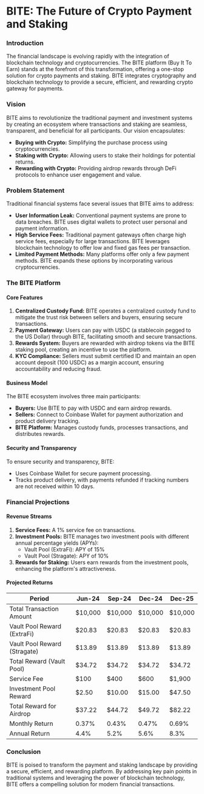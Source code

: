 

# BITE: The Future of Crypto Payment and Staking

### Introduction

The financial landscape is evolving rapidly with the integration of blockchain technology and cryptocurrencies. The BITE platform (Buy It To Earn) stands at the forefront of this transformation, offering a one-stop solution for crypto payments and staking. BITE integrates cryptography and blockchain technology to provide a secure, efficient, and rewarding crypto gateway for payments.

### Vision

BITE aims to revolutionize the traditional payment and investment systems by creating an ecosystem where transactions and staking are seamless, transparent, and beneficial for all participants. Our vision encapsulates:

- **Buying with Crypto:** Simplifying the purchase process using cryptocurrencies.
- **Staking with Crypto:** Allowing users to stake their holdings for potential returns.
- **Rewarding with Crypto:** Providing airdrop rewards through DeFi protocols to enhance user engagement and value.

### Problem Statement

Traditional financial systems face several issues that BITE aims to address:

- **User Information Leak:** Conventional payment systems are prone to data breaches. BITE uses digital wallets to protect user personal and payment information.
- **High Service Fees:** Traditional payment gateways often charge high service fees, especially for large transactions. BITE leverages blockchain technology to offer low and fixed gas fees per transaction.
- **Limited Payment Methods:** Many platforms offer only a few payment methods. BITE expands these options by incorporating various cryptocurrencies.

### The BITE Platform

#### Core Features

1. **Centralized Custody Fund:** BITE operates a centralized custody fund to mitigate the trust risk between sellers and buyers, ensuring secure transactions.
2. **Payment Gateway:** Users can pay with USDC (a stablecoin pegged to the US Dollar) through BITE, facilitating smooth and secure transactions.
3. **Rewards System:** Buyers are rewarded with airdrop tokens via the BITE staking pool, creating an incentive to use the platform.
4. **KYC Compliance:** Sellers must submit certified ID and maintain an open account deposit (100 USDC) as a margin account, ensuring accountability and reducing fraud.

#### Business Model

The BITE ecosystem involves three main participants:

- **Buyers:** Use BITE to pay with USDC and earn airdrop rewards.
- **Sellers:** Connect to Coinbase Wallet for payment authorization and product delivery tracking.
- **BITE Platform:** Manages custody funds, processes transactions, and distributes rewards.

#### Security and Transparency

To ensure security and transparency, BITE:

- Uses Coinbase Wallet for secure payment processing.
- Tracks product delivery, with payments refunded if tracking numbers are not received within 10 days.

### Financial Projections

#### Revenue Streams

1. **Service Fees:** A 1% service fee on transactions.
2. **Investment Pools:** BITE manages two investment pools with different annual percentage yields (APYs):
   - Vault Pool (ExtraFi): APY of 15%
   - Vault Pool (Stragate): APY of 10%
3. **Rewards for Staking:** Users earn rewards from the investment pools, enhancing the platform's attractiveness.

#### Projected Returns

| Period   | Jun-24 | Sep-24 | Dec-24 | Dec-25 |
|----------|--------|--------|--------|--------|
| Total Transaction Amount | $10,000 | $10,000 | $10,000 | $10,000 |
| Vault Pool Reward (ExtraFi) | $20.83 | $20.83 | $20.83 | $20.83 |
| Vault Pool Reward (Stragate) | $13.89 | $13.89 | $13.89 | $13.89 |
| Total Reward (Vault Pool) | $34.72 | $34.72 | $34.72 | $34.72 |
| Service Fee | $100 | $400 | $600 | $1,900 |
| Investment Pool Reward | $2.50 | $10.00 | $15.00 | $47.50 |
| Total Reward for Airdrop | $37.22 | $44.72 | $49.72 | $82.22 |
| Monthly Return | 0.37% | 0.43% | 0.47% | 0.69% |
| Annual Return | 4.4% | 5.2% | 5.6% | 8.3% |

### Conclusion

BITE is poised to transform the payment and staking landscape by providing a secure, efficient, and rewarding platform. By addressing key pain points in traditional systems and leveraging the power of blockchain technology, BITE offers a compelling solution for modern financial transactions.
